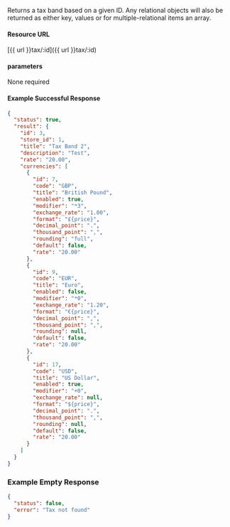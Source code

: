 <!--
@title Get tax band by ID
@author Moltin Ltd
@description Returns a tax band of the given ID
@order 11.7

@sidebar 1
@family Tax
@rate No
@auth Yes
@format JSON
@http GET
@version beta
-->
Returns a tax band based on a given ID. Any relational objects will also be returned as either key, values or for multiple-relational items an array.


#### Resource URL
[{{ url }}tax/:id]({{ url }}tax/:id)


#### parameters
None required

<!--code-->
#### Example Successful Response
``` json
{
  "status": true,
  "result": {
    "id": 3,
    "store_id": 1,
    "title": "Tax Band 2",
    "description": "Test",
    "rate": "20.00",
    "currencies": [
      {
        "id": 7,
        "code": "GBP",
        "title": "British Pound",
        "enabled": true,
        "modifier": "*3",
        "exchange_rate": "1.00",
        "format": "£{price}",
        "decimal_point": ".",
        "thousand_point": ",",
        "rounding": "full",
        "default": false,
        "rate": "20.00"
      },
      {
        "id": 9,
        "code": "EUR",
        "title": "Euro",
        "enabled": false,
        "modifier": "*0",
        "exchange_rate": "1.20",
        "format": "€{price}",
        "decimal_point": ",",
        "thousand_point": ",",
        "rounding": null,
        "default": false,
        "rate": "20.00"
      },
      {
        "id": 17,
        "code": "USD",
        "title": "US Dollar",
        "enabled": true,
        "modifier": "+0",
        "exchange_rate": null,
        "format": "${price}",
        "decimal_point": ".",
        "thousand_point": ",",
        "rounding": null,
        "default": false,
        "rate": "20.00"
      }
    ]
  }
}
```


### Example Empty Response
``` json
{
  "status": false,
  "error": "Tax not found"
}
```
<!--/code-->
